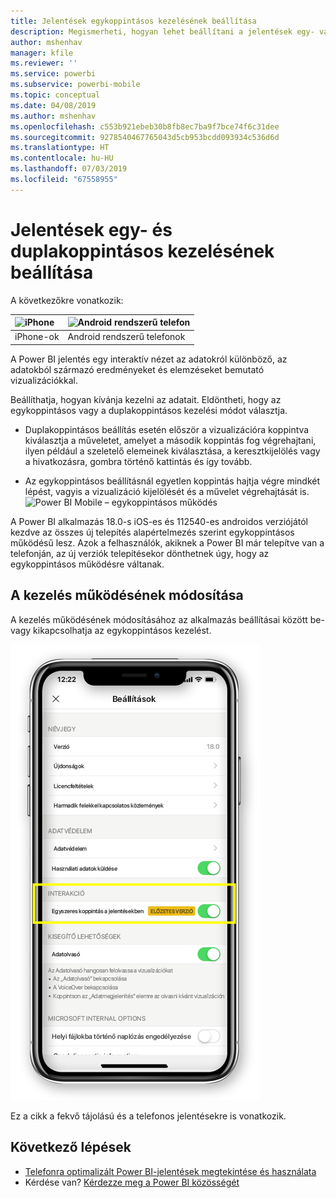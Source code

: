 ```yaml
---
title: Jelentések egykoppintásos kezelésének beállítása
description: Megismerheti, hogyan lehet beállítani a jelentések egy- vagy duplakoppintásos kezelését.
author: mshenhav
manager: kfile
ms.reviewer: ''
ms.service: powerbi
ms.subservice: powerbi-mobile
ms.topic: conceptual
ms.date: 04/08/2019
ms.author: mshenhav
ms.openlocfilehash: c553b921ebeb30b8fb8ec7ba9f7bce74f6c31dee
ms.sourcegitcommit: 9278540467765043d5cb953bcdd093934c536d6d
ms.translationtype: HT
ms.contentlocale: hu-HU
ms.lasthandoff: 07/03/2019
ms.locfileid: "67558955"
---
```

# <a name="configure-report-interaction-to-single-tap-or-double-tap"></a>Jelentések egy- és duplakoppintásos kezelésének beállítása
A következőkre vonatkozik:

| ![iPhone](././media/mobile-reports-in-the-mobile-apps/ios-logo-40-px.png) | ![Android rendszerű telefon](././media/mobile-reports-in-the-mobile-apps/android-logo-40-px.png) | 
|:--- |:--- |
| iPhone-ok |Android rendszerű telefonok |

A Power BI jelentés egy interaktív nézet az adatokról különböző, az adatokból származó eredményeket és elemzéseket bemutató vizualizációkkal.

Beállíthatja, hogyan kívánja kezelni az adatait. Eldöntheti, hogy az egykoppintásos vagy a duplakoppintásos kezelési módot választja.

* Duplakoppintásos beállítás esetén először a vizualizációra koppintva kiválasztja a műveletet, amelyet a második koppintás fog végrehajtani, ilyen például a szeletelő elemeinek kiválasztása, a keresztkijelölés vagy a hivatkozásra, gombra történő kattintás és így tovább.

* Az egykoppintásos beállításnál egyetlen koppintás hajtja végre mindkét lépést, vagyis a vizualizáció kijelölését és a művelet végrehajtását is.
![Power BI Mobile – egykoppintásos működés](./media/mobile-app-single-tap/single-tap-2.gif)


A Power BI alkalmazás 18.0-s iOS-es és 112540-es androidos verziójától kezdve az összes új telepítés alapértelmezés szerint egykoppintásos működésű lesz.
Azok a felhasználók, akiknek a Power BI már telepítve van a telefonján, az új verziók telepítésekor dönthetnek úgy, hogy az egykoppintásos működésre váltanak.

## <a name="change-interaction-behavior"></a>A kezelés működésének módosítása

A kezelés működésének módosításához az alkalmazás beállításai között be- vagy kikapcsolhatja az egykoppintásos kezelést.

![Power BI Mobile – jelentésének kezelésének módosítása](./media/mobile-app-single-tap/configure-single-tap.png)

Ez a cikk a fekvő tájolású és a telefonos jelentésekre is vonatkozik.

## <a name="next-steps"></a>Következő lépések
* [Telefonra optimalizált Power BI-jelentések megtekintése és használata](mobile-apps-view-phone-report.md)
* Kérdése van? [Kérdezze meg a Power BI közösségét](http://community.powerbi.com/)

